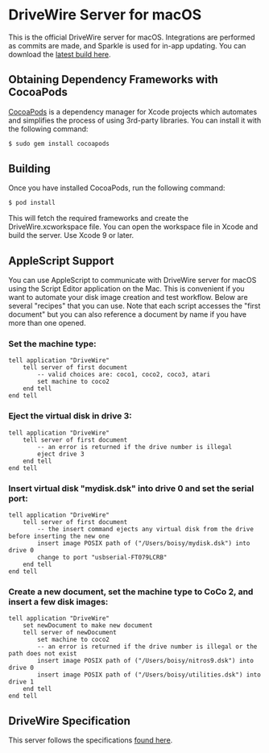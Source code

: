# DriveWire Server for macOS
This is the official DriveWire server for macOS. Integrations are performed as commits are made, and Sparkle is used for in-app updating. You can download the [latest build here](http://downloads.tandycolorcomputer.com/DriveWire.zip).


## Obtaining Dependency Frameworks with CocoaPods

[CocoaPods](http://cocoapods.org) is a dependency manager for Xcode projects which automates and simplifies the process of using 3rd-party libraries. You can install it with the following command:

```bash
$ sudo gem install cocoapods
```

## Building

Once you have installed CocoaPods, run the following command:

```bash
$ pod install
```

This will fetch the required frameworks and create the DriveWire.xcworkspace file. You can open the workspace file in Xcode and build the server. Use Xcode 9 or later.

## AppleScript Support
You can use AppleScript to communicate with DriveWire server for macOS using the Script Editor application on the Mac. This is convenient if you want to automate your disk image creation and test workflow. Below are several "recipes" that you can use. Note that each script accesses the "first document" but you can also reference a document by name if you have more than one opened.


### Set the machine type:
```AppleScript
tell application "DriveWire"
    tell server of first document
        -- valid choices are: coco1, coco2, coco3, atari
        set machine to coco2
    end tell
end tell
```

### Eject the virtual disk in drive 3:
```AppleScript
tell application "DriveWire"
    tell server of first document
        -- an error is returned if the drive number is illegal
        eject drive 3
    end tell
end tell
```

### Insert virtual disk "mydisk.dsk" into drive 0 and set the serial port:
```AppleScript
tell application "DriveWire"
    tell server of first document
        -- the insert command ejects any virtual disk from the drive before inserting the new one
        insert image POSIX path of ("/Users/boisy/mydisk.dsk") into drive 0
        change to port "usbserial-FT079LCRB"
    end tell
end tell
```

### Create a new document, set the machine type to CoCo 2, and insert a few disk images:
```AppleScript
tell application "DriveWire"
    set newDocument to make new document
    tell server of newDocument
        set machine to coco2
        -- an error is returned if the drive number is illegal or the path does not exist
        insert image POSIX path of ("/Users/boisy/nitros9.dsk") into drive 0
        insert image POSIX path of ("/Users/boisy/utilities.dsk") into drive 1
    end tell
end tell
```

## DriveWire Specification
This server follows the specifications [found here]( https://sourceforge.net/p/drivewireserver/wiki/DriveWire_Specification/).


